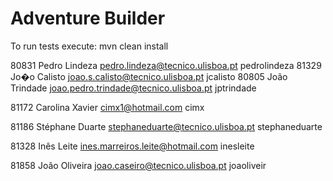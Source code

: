 ﻿# Adventure Builder

To run tests execute: mvn clean install


80831 Pedro Lindeza pedro.lindeza@tecnico.ulisboa.pt pedrolindeza
81329 Jo�o Calisto joao.s.calisto@tecnico.ulisboa.pt jcalisto
80805 João Trindade joao.pedro.trindade@tecnico.ulisboa.pt jptrindade

81172 Carolina Xavier cimx1@hotmail.com cimx

81186 Stéphane Duarte stephaneduarte@tecnico.ulisboa.pt stephaneduarte

81328 Inês Leite ines.marreiros.leite@hotmail.com inesleite

81858 João Oliveira joao.caseiro@tecnico.ulisboa.pt joaoliveir